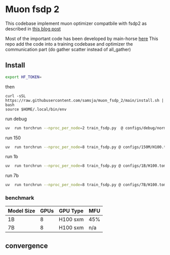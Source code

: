 # Muon fsdp 2

This codebase implement muon optimizer compatbile with fsdp2 as described in [this blog post](https://main-horse.github.io/posts/parallelizing-muon/)

Most of the important code has been developed by main-horse [here](https://gist.github.com/main-horse/7314170780e36f7443d1926418d75823)
This repo add the code into a training codebase and optimizer the communication part (do gather scatter instead of all_gather)

## Install

```bash
export HF_TOKEN=
```

then

```
curl -sSL https://raw.githubusercontent.com/samsja/muon_fsdp_2/main/install.sh | bash
source $HOME/.local/bin/env

```

run debug

```bash
uv  run torchrun --nproc_per_node=2 train_fsdp.py  @ configs/debug/normal.toml
```

run 150

```bash
uv  run torchrun --nproc_per_node=8 train_fsdp.py @ configs/150M/H100.toml
```

run 1b 

```bash
uv  run torchrun --nproc_per_node=8 train_fsdp.py @ configs/1B/H100.toml
```

run 7b

```bash
uv  run torchrun --nproc_per_node=8 train_fsdp.py @ configs/7B/H100.toml
```

### benchmark

| Model Size | GPUs | GPU Type | MFU |
|------------|------|----------|-----|
| 1B         | 8    | H100 sxm | 45% |
| 7B         | 8    | H100 sxm | n/a |


## convergence








